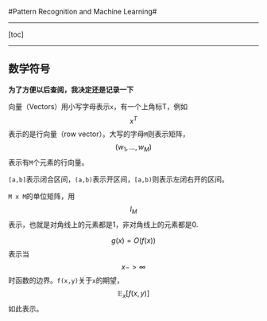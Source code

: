 #Pattern Recognition and Machine Learning#

---

[toc]

---


## 数学符号 ##

**为了方便以后查阅，我决定还是记录一下**

向量（Vectors）用小写字母表示`x`，有一个上角标T，例如$$x^T$$表示的是行向量（row vector）。大写的字母`M`则表示矩阵，$$(w_{1},...,w_{M})$$表示有`M`个元素的行向量。

`[a,b]`表示闭合区间，`(a,b)`表示开区间，`[a,b)`则表示左闭右开的区间。

`M x M`的单位矩阵，用$$I_{M}$$表示，也就是对角线上的元素都是1，非对角线上的元素都是0.

$$g(x) = O(f(x))$$表示当$$x->\infty$$时函数的边界。`f(x,y)`关于`x`的期望，$$\mathbb{E}_{x}[f(x,y)]$$如此表示。